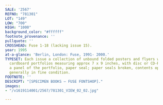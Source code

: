 ```yaml
---
SALE: '2567'
REFNO: "781301"
LOT: "149"
LOW: "700"
HIGH: "1000"
background_color: "#ffffff"
footnote_provenance: ''
pullquote: ''
CROSSHEAD: Fuse 1-18 (lacking issue 15).
year: 1995
at-a-glance: 'Berlin, London: Fuse, 1991- 2000.'
TYPESET: Each issue a collection of unbound folded posters and flyers within corrugated
  cardboard portfolios measuring approx 7 x 9 inches, with disc or CD-ROMS within
  a panel of the portfolio, paper seal; paper seals broken, contents opened, otherwise
  generally in fine condition.
FOOTNOTE: ''
DESCRIPT: "[SPECIMEN BOOKS — FUSE FONTSHOP]."
images:
- "/v1619114001/2567/781301_VIEW_02_02.jpg"

---
```

